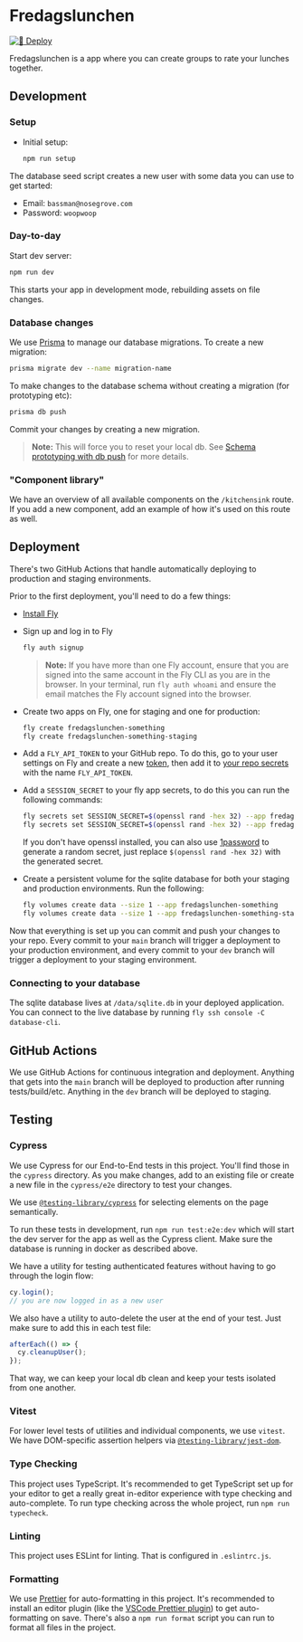 # Fredagslunchen

[![🚀 Deploy](https://github.com/anton-g/fredagslunchen/actions/workflows/deploy.yml/badge.svg?branch=main)](https://github.com/anton-g/fredagslunchen/actions/workflows/deploy.yml)

Fredagslunchen is a app where you can create groups to rate your lunches together.

## Development

### Setup

- Initial setup:

  ```sh
  npm run setup
  ```

The database seed script creates a new user with some data you can use to get started:

- Email: `bassman@nosegrove.com`
- Password: `woopwoop`

### Day-to-day

Start dev server:

```sh
npm run dev
```

This starts your app in development mode, rebuilding assets on file changes.

### Database changes

We use [Prisma](https://www.prisma.io/) to manage our database migrations.
To create a new migration:

```sh
prisma migrate dev --name migration-name
```

To make changes to the database schema without creating a migration (for prototyping etc):

```sh
prisma db push
```

Commit your changes by creating a new migration.

> **Note:** This will force you to reset your local db. See [Schema prototyping with db push](https://www.prisma.io/docs/guides/database/prototyping-schema-db-push#prototyping-with-an-existing-migration-history) for more details.

### "Component library"

We have an overview of all available components on the `/kitchensink` route. If you add a new component, add an example of how it's used on this route as well.

## Deployment

There's two GitHub Actions that handle automatically deploying to production and staging environments.

Prior to the first deployment, you'll need to do a few things:

- [Install Fly](https://fly.io/docs/getting-started/installing-flyctl/)

- Sign up and log in to Fly

  ```sh
  fly auth signup
  ```

  > **Note:** If you have more than one Fly account, ensure that you are signed into the same account in the Fly CLI as you are in the browser. In your terminal, run `fly auth whoami` and ensure the email matches the Fly account signed into the browser.

- Create two apps on Fly, one for staging and one for production:

  ```sh
  fly create fredagslunchen-something
  fly create fredagslunchen-something-staging
  ```

- Add a `FLY_API_TOKEN` to your GitHub repo. To do this, go to your user settings on Fly and create a new [token](https://web.fly.io/user/personal_access_tokens/new), then add it to [your repo secrets](https://docs.github.com/en/actions/security-guides/encrypted-secrets) with the name `FLY_API_TOKEN`.

- Add a `SESSION_SECRET` to your fly app secrets, to do this you can run the following commands:

  ```sh
  fly secrets set SESSION_SECRET=$(openssl rand -hex 32) --app fredagslunchen-something
  fly secrets set SESSION_SECRET=$(openssl rand -hex 32) --app fredagslunchen-something-staging
  ```

  If you don't have openssl installed, you can also use [1password](https://1password.com/password-generator/) to generate a random secret, just replace `$(openssl rand -hex 32)` with the generated secret.

- Create a persistent volume for the sqlite database for both your staging and production environments. Run the following:

  ```sh
  fly volumes create data --size 1 --app fredagslunchen-something
  fly volumes create data --size 1 --app fredagslunchen-something-staging
  ```

Now that everything is set up you can commit and push your changes to your repo. Every commit to your `main` branch will trigger a deployment to your production environment, and every commit to your `dev` branch will trigger a deployment to your staging environment.

### Connecting to your database

The sqlite database lives at `/data/sqlite.db` in your deployed application. You can connect to the live database by running `fly ssh console -C database-cli`.

## GitHub Actions

We use GitHub Actions for continuous integration and deployment. Anything that gets into the `main` branch will be deployed to production after running tests/build/etc. Anything in the `dev` branch will be deployed to staging.

## Testing

### Cypress

We use Cypress for our End-to-End tests in this project. You'll find those in the `cypress` directory. As you make changes, add to an existing file or create a new file in the `cypress/e2e` directory to test your changes.

We use [`@testing-library/cypress`](https://testing-library.com/cypress) for selecting elements on the page semantically.

To run these tests in development, run `npm run test:e2e:dev` which will start the dev server for the app as well as the Cypress client. Make sure the database is running in docker as described above.

We have a utility for testing authenticated features without having to go through the login flow:

```ts
cy.login();
// you are now logged in as a new user
```

We also have a utility to auto-delete the user at the end of your test. Just make sure to add this in each test file:

```ts
afterEach(() => {
  cy.cleanupUser();
});
```

That way, we can keep your local db clean and keep your tests isolated from one another.

### Vitest

For lower level tests of utilities and individual components, we use `vitest`. We have DOM-specific assertion helpers via [`@testing-library/jest-dom`](https://testing-library.com/jest-dom).

### Type Checking

This project uses TypeScript. It's recommended to get TypeScript set up for your editor to get a really great in-editor experience with type checking and auto-complete. To run type checking across the whole project, run `npm run typecheck`.

### Linting

This project uses ESLint for linting. That is configured in `.eslintrc.js`.

### Formatting

We use [Prettier](https://prettier.io/) for auto-formatting in this project. It's recommended to install an editor plugin (like the [VSCode Prettier plugin](https://marketplace.visualstudio.com/items?itemName=esbenp.prettier-vscode)) to get auto-formatting on save. There's also a `npm run format` script you can run to format all files in the project.

